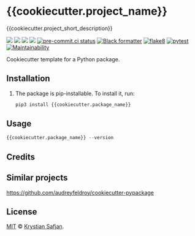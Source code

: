 # {{cookiecutter.project_name}}

{{cookiecutter.project_short_description}}

![](https://img.shields.io/pypi/v/trend-classifier.svg)
![](https://img.shields.io/pypi/pyversions/trend-classifier.svg)
![](https://img.shields.io/pypi/l/trend-classifier.svg)
![](https://img.shields.io/pypi/dm/trend-classifier.svg)
[![pre-commit.ci status](https://results.pre-commit.ci/badge/github/izikeros/trend_classifier/main.svg)](https://results.pre-commit.ci/latest/github/izikeros/trend_classifier/main)
[![Black formatter](https://github.com/izikeros/trend_classifier/actions/workflows/black.yml/badge.svg)](https://github.com/izikeros/trend_classifier/actions/workflows/black.yml)
[![flake8](https://github.com/izikeros/trend_classifier/actions/workflows/flake8.yml/badge.svg)](https://github.com/izikeros/trend_classifier/actions/workflows/flake8.yml)
[![pytest](https://github.com/izikeros/trend_classifier/actions/workflows/pytest.yml/badge.svg)](https://github.com/izikeros/trend_classifier/actions/workflows/pytest.yml)
[![Maintainability](https://api.codeclimate.com/v1/badges/081a20bb8a5201cd8faf/maintainability)](https://codeclimate.com/github/izikeros/trend_classifier/maintainability)


Cookiecutter template for a Python package.

## Installation

1. The package is pip-installable. To install it, run:

   ```sh
   pip3 install {{cookiecutter.package_name}}
   ```

## Usage
```python
{{cookiecutter.package_name}} --version
```

## Credits

## Similar projects
https://github.com/audreyfeldroy/cookiecutter-pypackage

## License

[MIT](LICENSE) © [Krystian Safjan](https://safjan.com/).
